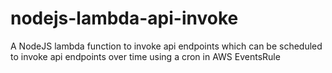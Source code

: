 # nodejs-lambda-api-invoke
A NodeJS lambda function to invoke api endpoints which can be scheduled to invoke api endpoints over time using a cron in AWS EventsRule
